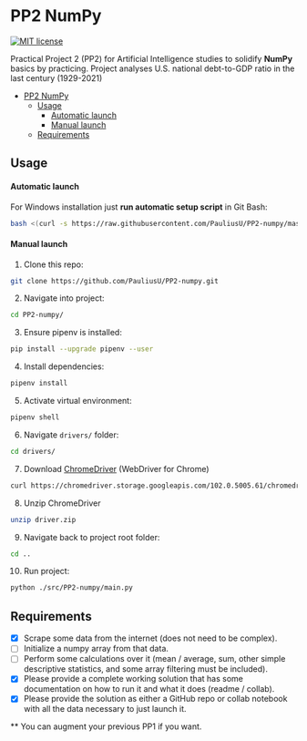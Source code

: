 # PP2 NumPy

[![MIT license](https://img.shields.io/badge/License-MIT-blue.svg)](https://github.com/PauliusU/balance_checker/blob/master/LICENSE)

Practical Project 2 (PP2) for Artificial Intelligence studies to
solidify **NumPy** basics by practicing. Project analyses U.S. national debt-to-GDP ratio in the last century (1929-2021)

<!-- TOC -->
* [PP2 NumPy](#pp2-numpy)
  * [Usage](#usage)
      * [Automatic launch](#automatic-launch)
      * [Manual launch](#manual-launch)
  * [Requirements](#requirements)
<!-- TOC -->

## Usage

#### Automatic launch
For Windows installation just **run automatic setup script** in Git Bash:
```bash
bash <(curl -s https://raw.githubusercontent.com/PauliusU/PP2-numpy/master/setup.sh)
```

#### Manual launch

1. Clone this repo:
```bash
git clone https://github.com/PauliusU/PP2-numpy.git
```

2. Navigate into project:
```bash
cd PP2-numpy/
```

3. Ensure pipenv is installed:
```bash
pip install --upgrade pipenv --user
```

4. Install dependencies:
```bash
pipenv install
```

5. Activate virtual environment:
```bash
pipenv shell
```

6. Navigate `drivers/` folder:
```bash
cd drivers/
```

7. Download [ChromeDriver](https://sites.google.com/chromium.org/driver/) (WebDriver for Chrome)
```bash
curl https://chromedriver.storage.googleapis.com/102.0.5005.61/chromedriver_win32.zip -L -o driver.zip
```

8. Unzip ChromeDriver
```bash
unzip driver.zip
```

9. Navigate back to project root folder:
```bash
cd ..
```

10. Run project:
```bash
python ./src/PP2-numpy/main.py
```

## Requirements

- [X] Scrape some data from the internet (does not need to be complex).
- [ ] Initialize a numpy array from that data.
- [ ] Perform some calculations over it (mean / average, sum, other simple descriptive statistics, and some array filtering must be included).
- [X] Please provide a complete working solution that has some documentation on how to run it and what it does (readme / collab).
- [X] Please provide the solution as either a GitHub repo or collab notebook with all the data necessary to just launch it.

** You can augment your previous PP1 if you want.